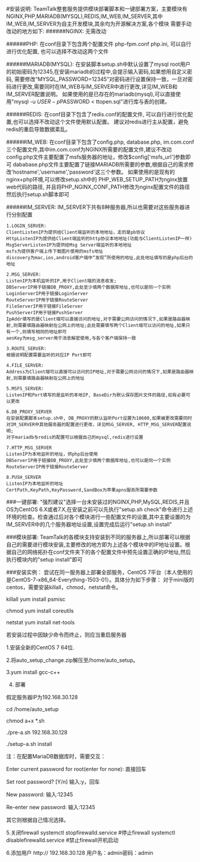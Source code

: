 #安装说明:
	TeamTalk整套服务提供模块部署脚本和一键部署方案，主要模块有NGINX,PHP,MARIADB(MYSQL),REDIS,IM_WEB,IM_SERVER,其中IM_WEB,IM_SERVER为自主开发模块,其余均为开源解决方案,各个模块	需要手动改动的地方如下:
######NGINX: 
	无需改动

######PHP: 
	在conf目录下包含两个配置文件 php-fpm.conf php.ini, 可以自行进行优化配置, 也可以选择不改动这两个文件

######MARIADB(MYSQL): 
	在安装脚本setup.sh中默认设置了mysql root用户的初始密码为12345,在安装mariadb的过程中,会提示输入密码,如果想用自定义密码, 需要修改“MYSQL_PASSWORD=12345”对密码进行设置保持一致，一旦对密码进行更改,需要同时在IM_WEB与IM_SERVER中进行更改,详见IM_WEB和IM_SERVER配置说明。
	如果使用的是已存在的mariadb(mysql),可以直接使用"mysql -u $USER -p$PASSWORD < ttopen.sql"进行库与表的创建。
	

######REDIS: 
	在conf目录下包含了redis.conf的配置文件, 可以自行进行优化配置,也可以选择不改动这个文件使用默认配置。
	建议对redis进行主从配置，避免redis的重启导致数据紊乱。
 
######IM_WEB: 
	在conf目录下包含了config.php, database.php, im.com.conf三个配置文件,其中im.com.conf为NGINX所需要的配置文件,建议不改动
	config.php文件主要配置了msfs服务器的地址，修改$config['msfs_url']参数即可
	dababase.php文件主要配置了链接MARIADB所需要的参数,根据自己的需求修改'hostname','username','password'这三个参数。
	如果使用的是现有的nginx+php环境,可以修改setup.sh中的 PHP_WEB_SETUP_PATH为nginx放置web代码的路径,
	并且将PHP_NGINX_CONF_PATH修改为nginx配置文件的路径然后执行setup.sh脚本即可

######IM_SERVER: 
	IM_SERVER下共有8种服务器,所以也需要对这些服务器进行分别配置

	1.LOGIN_SERVER: 
	ClientListenIP为提供给Client端监听的本地地址，走的是pb协议
	HttpListenIP为提供给Client端监听的http协议本地地址(功能与ClientListenIP一样)
	MsgServerListenIP为提供给Msg Server端监听的本地地址
	msfs为提供客户端上传下载图片使用的msfs地址
	discovery为mac,ios,android客户端中“发现”所使用的地址,此处地址填写的是php后台的地址
	
	2.MSG_SERVER: 
	ListenIP为本机监听的IP,用于Client端的消息收发; 
	DBServerIP用于链接DB_PROXY,此处至少填两个数据库地址,也可以是同一个实例
	LoginServerIP用于链接LoginServer
	RouteServerIP用于链接RouteServer
	FileServerIP用于链接FileServer
	PushServerIP用于链接PushServer
	IpAddr填写的是Client端可以直接访问的地址,对于需要公网访问的情况下,如果是路由器映射,则需要填路由器映射在公网上的地址;此处需要填写两个Client端可以访问的地址,如果只有一个,则填写相同的地址即可
	aesKey为msg_server用于消息解密使用,与各个客户端保持一致

	3.ROUTE_SERVER: 
	根据说明配置需要监听的对应IP Port即可

	4.FILE_SERVER: 
	Address为Client端可以直接可以访问的IP地址,对于需要公网访问的情况下,如果是路由器映射,则需要填路由器映射在公网上的地址

	5.MSFS_SERVER: 
	ListenIP和Port填写的是监听的本地IP, BaseDir为默认保存图片文件的路径,如有必要可以更改

	6.DB_PROXY_SERVER	
	在安装配置脚本setup.sh中, DB_PROXY的默认监听Port设置为10600,如果被更改需要同时对IM_SERVER中其他服务器的配置进行更改，详见MSG_SERVER, HTTP_MSG_SERVER配置说明;
	对于mariadb与redis的配置可以根据自己的mysql,redis进行设置

	7.HTTP_MSG_SERVER
	ListenIP为本地监听的地址，供php后台使用
	DBServerIP用于链接DB_PROXY,此处至少填两个数据库地址,也可以是同一个实例
	RouteServerIP用于链接RouteServer

	8.PUSH_SERVER
	ListenIP为本地监听的地址
	CertPath,KeyPath,KeyPassword,SandBox为苹果apns服务所需要参数	

###一键部署:
	"强烈建议"选择一台未安装过的NGINX,PHP,MySQL,REDIS,并且OS为CentOS 6.X或者7.X,在安装之前可以先执行"setup.sh check"命令进行上述环境的检查。检查通过后对各个模块进行一些配置文件的设置,其中主要设置的为IM_SERVER中的几个服务器地址设置,设置完成后运行"setup.sh install"

###模块部署:
	TeamTalk的各模块支持安装到不同的服务器上,所以部署可以根据自己的需要进行模块安装,主要修改的地方即为上述各个模块中的IP地址设置。根据自己的网络拓扑在conf文件夹下的各个配置文件中预先设置正确的IP地址,然后执行模块内的"setup install"即可


###安装实例：
尝试在同一服务器上部署全部服务，CentOS 7平台（本人使用的是CentOS-7-x86_64-Everything-1503-01）。具体分为如下步骤：
对于mini版的centos，需要安装killall，chmod，netstat命令。

killall   yum install psmisc

chmod     yum install coreutils

netstat   yum install net-tools

若安装过程中因缺少命令而终止，则应当重启服务器

1.安装全新的CentOS 7 64位.

2.将auto_setup_change.zip解压至/home/auto_setup。

3.yum install gcc-c++

4. 部署

假定服务器IP为192.168.30.128

cd /home/auto_setup

chmod a+x *.sh

./pre-a.sh 192.168.30.128

./setup-a.sh install

注：在配置MariaDB数据库时，需要交互：

Enter current password for root(enter for none):  直接回车

Set root password? [Y/n]  输入:y，回车

New password:           输入:12345

Re-enter new password:   输入:12345

其它则根据自己情况选择。


5.关闭firewall
      systemctl stopfirewalld.service  #停止firewall
      systemctl disablefirewalld.service  #禁止firewall开机启动
 
6.添加用户
http:// 192.168.30.128
用户名：admin密码：admin


